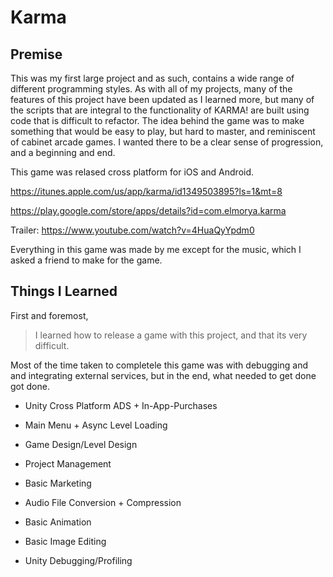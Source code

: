 # Karma

## Premise

This was my first large project and as such, contains a wide range of different programming styles.
As with all of my projects, many of the features of this project have been updated as I learned more,
but many of the scripts that are integral to the functionality of KARMA! are built using code
that is difficult to refactor. The idea behind the game was to make something that would be easy to play,
but hard to master, and reminiscent of cabinet arcade games. I wanted there to be a clear sense of progression,
and a beginning and end.

This game was relased cross platform for iOS and Android.

https://itunes.apple.com/us/app/karma/id1349503895?ls=1&mt=8

https://play.google.com/store/apps/details?id=com.elmorya.karma

Trailer: https://www.youtube.com/watch?v=4HuaQyYpdm0

Everything in this game was made by me except for the music, which I asked a friend to make for the game.

## Things I Learned

First and foremost, 
> I learned how to release a game with this project, and that its very difficult.

Most of the time taken to completele this game was with debugging and and integrating external services,
but in the end, what needed to get done got done.

- Unity Cross Platform ADS + In-App-Purchases

- Main Menu + Async Level Loading

- Game Design/Level Design

- Project Management

- Basic Marketing

- Audio File Conversion + Compression

- Basic Animation

- Basic Image Editing

- Unity Debugging/Profiling
